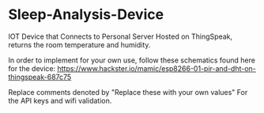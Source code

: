 # Sleep-Analysis-Device
IOT Device that Connects to Personal Server Hosted on ThingSpeak, returns the room temperature and humidity.

In order to implement for your own use, follow these schematics found here for the device:
https://www.hackster.io/mamic/esp8266-01-pir-and-dht-on-thingspeak-687c75

Replace comments denoted by "Replace these with your own values" For the API keys and wifi validation.
